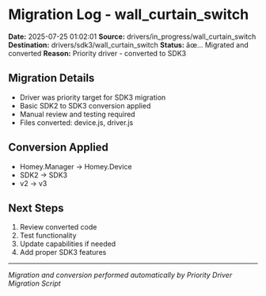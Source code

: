 ﻿# Migration Log - wall_curtain_switch

**Date:** 2025-07-25 01:02:01
**Source:** drivers/in_progress/wall_curtain_switch
**Destination:** drivers/sdk3/wall_curtain_switch
**Status:** âœ… Migrated and converted
**Reason:** Priority driver - converted to SDK3

## Migration Details
- Driver was priority target for SDK3 migration
- Basic SDK2 to SDK3 conversion applied
- Manual review and testing required
- Files converted: device.js, driver.js

## Conversion Applied
- Homey.Manager -> Homey.Device
- SDK2 -> SDK3
- v2 -> v3

## Next Steps
1. Review converted code
2. Test functionality
3. Update capabilities if needed
4. Add proper SDK3 features

---
*Migration and conversion performed automatically by Priority Driver Migration Script*
